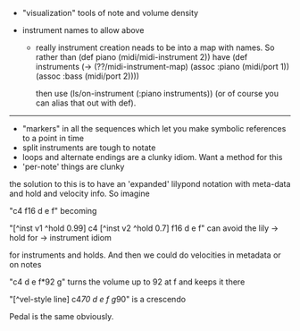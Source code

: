 * "visualization" tools of note and volume density

* instrument names to allow above
  - really instrument creation neads to be into a map with names. So rather than
    (def piano (midi/midi-instrument 2))
    have
    (def instruments 
      (-> (??/midi-instrument-map)
          (assoc :piano (midi/port 1))
  	  (assoc :bass (midi/port 2))))

    then use (ls/on-instrument (:piano instruments)) (or of course you can alias that out with def).

---
* "markers" in all the sequences which let you make symbolic references to a point in time
* split instruments are tough to notate
* loops and alternate endings are a clunky idiom. Want a method for this
* 'per-note' things are clunky

the solution to this is to have an 'expanded' lilypond notation with meta-data and hold and velocity info. So imagine

"c4 f16 d e f" becoming

"[^inst v1 ^hold 0.99] c4 [^inst v2 ^hold 0.7] f16 d e f" can avoid the lily -> hold for -> instrument idiom

for instruments and holds. And then we could do velocities in metadata or on notes

"c4 d e f*92 g" turns the volume up to 92 at f and keeps it there

"[^vel-style line] c4*70 d e f g*90" is a crescendo

Pedal is the same obviously.

